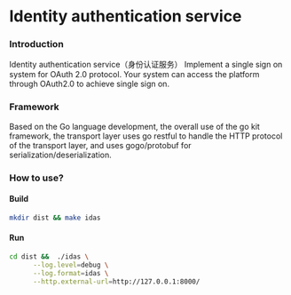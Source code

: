 # Identity authentication service

### Introduction
Identity authentication service（身份认证服务）
Implement a single sign on system for OAuth 2.0 protocol. Your system can access the platform through OAuth2.0 to achieve single sign on.

### Framework
Based on the Go language development, the overall use of the go kit framework, the transport layer uses go restful to handle the HTTP protocol of the transport layer, and uses gogo/protobuf for serialization/deserialization.

### How to use?
#### Build
```bash
mkdir dist && make idas
```
#### Run
```bash
cd dist &&  ./idas \
      --log.level=debug \
      --log.format=idas \
      --http.external-url=http://127.0.0.1:8000/
```
